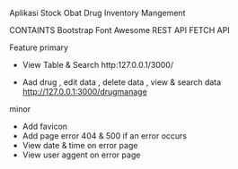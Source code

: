 Aplikasi Stock Obat
Drug Inventory Mangement


CONTAINTS
Bootstrap
Font Awesome
REST API
FETCH API


Feature
primary
- View Table & Search  http:127.0.0.1/3000/

- Aad drug , edit data , delete data , view & search data http://127.0.0.1:3000/drugmanage

minor
- Add favicon 
- Add page error 404 & 500  if an error occurs
- View date & time on error page
- View user aggent on error page
